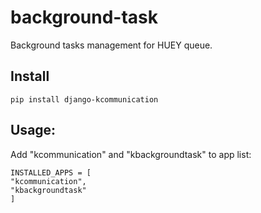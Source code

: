 # background-task

Background tasks management for HUEY queue.

## Install

```
pip install django-kcommunication
```

## Usage:

Add "kcommunication" and "kbackgroundtask" to app list:


```
INSTALLED_APPS = [
"kcommunication",
"kbackgroundtask"
]
```
